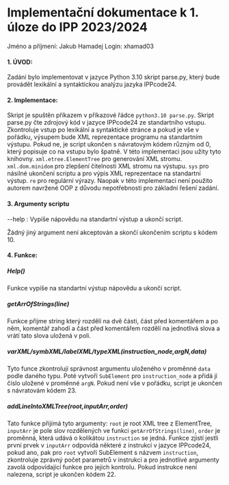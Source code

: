 # Implementační dokumentace k 1. úloze do IPP 2023/2024
 Jméno a příjmení: Jakub Hamadej
 Login: xhamad03
#### 1. ÚVOD:
 Zadání bylo implementovat v jazyce Python 3.10 skript parse.py, který bude provádět lexikální a syntaktickou analýzu jazyka IPPcode24.

#### 2. Implementace:
 Skript je spuštěn příkazem v příkazové řádce `python3.10 parse.py`.
 Skript parse.py čte zdrojový kód v jazyce IPPcode24 ze standartního vstupu. Zkontroluje vstup po lexikální a syntaktické stránce a pokud je vše v pořádku, výsupem bude XML reprezentace programu na standartním výstupu. Pokud ne, je script ukončen s návratovým kódem různým od 0, který popisuje co na vstupu bylo špatně.
 V této implementaci jsou užity tyto knihovny. `xml.etree.ElementTree` pro generování XML stromu. `xml.dom.minidom` pro zlepšení čitelnosti XML stromu na výstupu. `sys` pro násilné ukončení scriptu a pro výpis XML reprezentace na standartní výstup. `re` pro regulární výrazy.
 Naopak v této implementaci není použito autorem navržené OOP z důvodu nepotřebnosti pro základní řešení zadání.

 #### 3. Argumenty scriptu
 --help : Vypíše nápovědu na standartní výstup a ukončí script.

 Žádný jiný argument není akceptován a skončí ukončením scriptu s kódem 10.

#### 4. Funkce:

##### Help()
Funkce vypíše na standartní výstup nápovědu a ukončí script.

##### getArrOfStrings(line)
Funkce přijme string který rozdělí na dvě části, část před komentářem a po něm, komentář zahodí a část před komentářem rozdělí na jednotlivá slova a vrátí tato slova uložená v poli.

##### varXML/symbXML/labelXML/typeXML(instruction_node,argN,data)
Tyto funce zkontrolují správnost argumentu uloženého v proměnné `data` podle daného typu. Poté vytvoří `SubElement` pro `instruction_node` a přidá jí číslo uložené v proměnné `argN`.
Pokud není vše v pořádku, script je ukončen s návratovám kódem 23.

##### addLineIntoXMLTree(root,inputArr,order)
Tato funkce přijímá tyto argumenty: `root` je root XML tree z ElementTree, `inputArr` je pole slov rozdělených ve funkci `getArrOfStrings(line)`,  `order` je proměnná, která udává o kolikátou `instruction` se jedná.
Funkce zjistí jestli první prvek v `inputArr` odpovídá některé z instrukcí v jazyce IPPcode24, pokud ano, pak pro `root` vytvoří SubElement s názvem `instruction`, zkontroluje zprávný počet parametrů v instrukci a pro jednotlivé argumenty zavolá odpovídající funkce pro jejich kontrolu. Pokud instrukce není nalezena, script je ukončen kódem 22.
